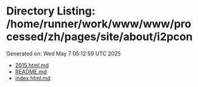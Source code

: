 # Directory Listing: /home/runner/work/www/www/processed/zh/pages/site/about/i2pcon
Generated on: Wed May  7 05:12:59 UTC 2025

- [2015.html.md](2015.html.md)
- [README.md](README.md)
- [index.html.md](index.html.md)
